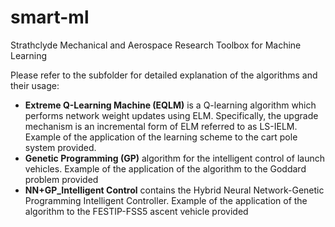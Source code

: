 # smart-ml

Strathclyde Mechanical and Aerospace Research Toolbox for Machine Learning

Please refer to the subfolder for detailed explanation of the algorithms and their usage:
* **Extreme Q-Learning Machine (EQLM)** is a Q-learning algorithm which performs network weight updates using ELM. Specifically, the upgrade mechanism is an incremental form of ELM referred to as LS-IELM. Example of the application of the learning scheme to the cart pole system provided.
* **Genetic Programming (GP)** algorithm for the intelligent control of launch vehicles. Example of the application of the algorithm to the Goddard problem provided
* **NN+GP_Intelligent Control** contains the Hybrid Neural Network-Genetic Programming Intelligent Controller. Example of the application of the algorithm to the FESTIP-FSS5 ascent vehicle provided
